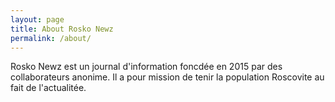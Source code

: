 ```yaml
---
layout: page
title: About Rosko Newz
permalink: /about/
---
```


Rosko Newz est un journal d'information foncdée en 2015 par des collaborateurs anonime.
Il a pour mission de tenir la population Roscovite au fait de l'actualitée.
